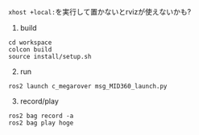 

`xhost +local:`を実行して置かないとrvizが使えないかも?


1. build
```
cd workspace
colcon build
source install/setup.sh
```

2. run
```
ros2 launch c_megarover msg_MID360_launch.py
```

3. record/play

```
ros2 bag record -a
ros2 bag play hoge
```